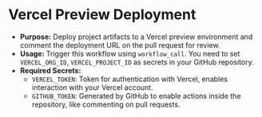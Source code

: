 # Vercel Preview Deployment

- **Purpose:** Deploy project artifacts to a Vercel preview environment and comment the deployment URL on the pull request for review.
- **Usage:** Trigger this workflow using `workflow_call`. You need to set `VERCEL_ORG_ID`, `VERCEL_PROJECT_ID` as secrets in your GitHub repository.
- **Required Secrets:**
  - `VERCEL_TOKEN`: Token for authentication with Vercel, enables interaction with your Vercel account.
  - `GITHUB_TOKEN`: Generated by GitHub to enable actions inside the repository, like commenting on pull requests.
